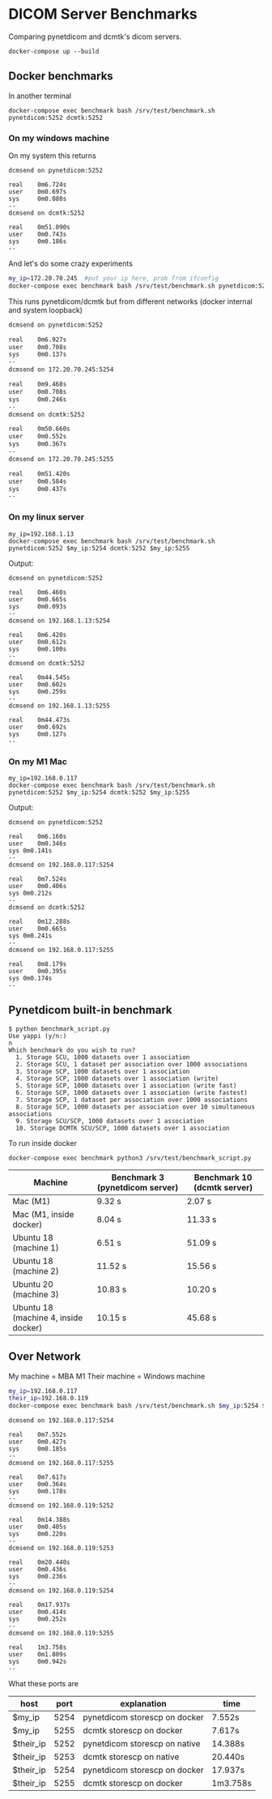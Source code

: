 # DICOM Server Benchmarks

Comparing pynetdicom and dcmtk's dicom servers.

```
docker-compose up --build
```

## Docker benchmarks

In another terminal

```
docker-compose exec benchmark bash /srv/test/benchmark.sh pynetdicom:5252 dcmtk:5252
```

### On my windows machine

On my system this returns

```
dcmsend on pynetdicom:5252

real    0m6.724s
user    0m0.697s
sys     0m0.080s
--
dcmsend on dcmtk:5252

real    0m51.090s
user    0m0.743s
sys     0m0.186s
--
```

And let's do some crazy experiments

```bash
my_ip=172.20.70.245  #put your ip here, prob from ifconfig
docker-compose exec benchmark bash /srv/test/benchmark.sh pynetdicom:5252 $my_ip:5254 dcmtk:5252 $my_ip:5255
```

This runs pynetdicom/dcmtk but from different networks (docker internal and system loopback)

```bash
dcmsend on pynetdicom:5252

real    0m6.927s
user    0m0.708s
sys     0m0.137s
--
dcmsend on 172.20.70.245:5254

real    0m9.468s
user    0m0.708s
sys     0m0.246s
--
dcmsend on dcmtk:5252

real    0m50.660s
user    0m0.552s
sys     0m0.367s
--
dcmsend on 172.20.70.245:5255

real    0m51.420s
user    0m0.584s
sys     0m0.437s
--
```

### On my linux server


```
my_ip=192.168.1.13
docker-compose exec benchmark bash /srv/test/benchmark.sh pynetdicom:5252 $my_ip:5254 dcmtk:5252 $my_ip:5255
```

Output:

```
dcmsend on pynetdicom:5252

real    0m6.460s
user    0m0.665s
sys     0m0.093s
--
dcmsend on 192.168.1.13:5254

real    0m6.420s
user    0m0.612s
sys     0m0.100s
--
dcmsend on dcmtk:5252

real    0m44.545s
user    0m0.602s
sys     0m0.259s
--
dcmsend on 192.168.1.13:5255

real    0m44.473s
user    0m0.692s
sys     0m0.127s
--
```

### On my M1 Mac

```
my_ip=192.168.0.117
docker-compose exec benchmark bash /srv/test/benchmark.sh pynetdicom:5252 $my_ip:5254 dcmtk:5252 $my_ip:5255
```

Output:

```
dcmsend on pynetdicom:5252

real	0m6.160s
user	0m0.346s
sys	0m0.141s
--
dcmsend on 192.168.0.117:5254

real	0m7.524s
user	0m0.406s
sys	0m0.212s
--
dcmsend on dcmtk:5252

real	0m12.288s
user	0m0.665s
sys	0m0.241s
--
dcmsend on 192.168.0.117:5255

real	0m8.179s
user	0m0.395s
sys	0m0.174s
--
```

## Pynetdicom built-in benchmark

```
$ python benchmark_script.py
Use yappi (y/n:)
n
Which benchmark do you wish to run?
  1. Storage SCU, 1000 datasets over 1 association
  2. Storage SCU, 1 dataset per association over 1000 associations
  3. Storage SCP, 1000 datasets over 1 association
  4. Storage SCP, 1000 datasets over 1 association (write)
  5. Storage SCP, 1000 datasets over 1 association (write fast)
  6. Storage SCP, 1000 datasets over 1 association (write fastest)
  7. Storage SCP, 1 dataset per association over 1000 associations
  8. Storage SCP, 1000 datasets per association over 10 simultaneous associations
  9. Storage SCU/SCP, 1000 datasets over 1 association
  10. Storage DCMTK SCU/SCP, 1000 datasets over 1 association
```

To run inside docker

```
docker-compose exec benchmark python3 /srv/test/benchmark_script.py
```

| Machine | Benchmark 3 (pynetdicom server) | Benchmark 10 (dcmtk server) |
| ---- | --- | -- |
| Mac (M1) | 9.32 s | 2.07 s|
| Mac (M1, inside docker) |  8.04 s | 11.33 s|
| Ubuntu 18 (machine 1) | 6.51 s  | 51.09 s |
| Ubuntu 18 (machine 2) | 11.52 s | 15.56 s |
| Ubuntu 20 (machine 3) | 10.83 s | 10.20 s |
| Ubuntu 18 (machine 4, inside docker) | 10.15 s | 45.68 s  |


## Over Network

My machine = MBA M1
Their machine = Windows machine

```bash
my_ip=192.168.0.117
their_ip=192.168.0.119
docker-compose exec benchmark bash /srv/test/benchmark.sh $my_ip:5254 $my_ip:5255  $their_ip:5252   $their_ip:5253   $their_ip:5254   $their_ip:5255
```

```
dcmsend on 192.168.0.117:5254

real    0m7.552s
user    0m0.427s
sys     0m0.185s
--
dcmsend on 192.168.0.117:5255

real    0m7.617s
user    0m0.364s
sys     0m0.178s
--
dcmsend on 192.168.0.119:5252

real    0m14.388s
user    0m0.405s
sys     0m0.220s
--
dcmsend on 192.168.0.119:5253
  
real    0m20.440s
user    0m0.436s
sys     0m0.236s
--
dcmsend on 192.168.0.119:5254

real    0m17.937s
user    0m0.414s
sys     0m0.252s
--
dcmsend on 192.168.0.119:5255
  
real    1m3.758s
user    0m1.809s
sys     0m0.942s
--
```

What these ports are 

| host | port | explanation | time | 
| -- | -- | -- | -- |
| $my_ip | 5254 | pynetdicom storescp on docker | 7.552s |
| $my_ip | 5255 | dcmtk storescp on docker | 7.617s |
| $their_ip | 5252 | pynetdicom storescp on native | 14.388s |
| $their_ip | 5253 | dcmtk storescp on native | 20.440s |
| $their_ip | 5254 | pynetdicom storescp on docker | 17.937s | 
| $their_ip | 5255 | dcmtk storescp on docker | 1m3.758s |


